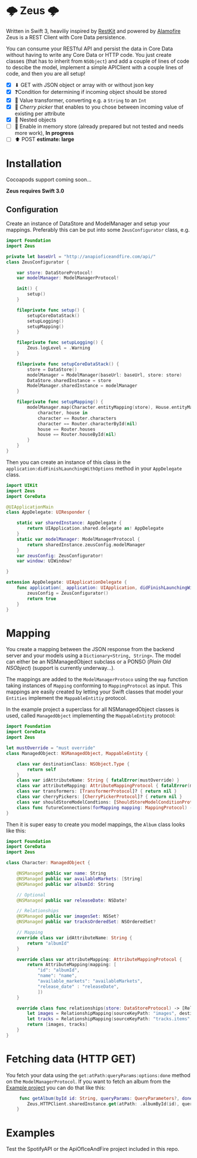 # 🌩 Zeus 🌩
Written in Swift 3, heaviliy inspired by [RestKit](https://github.com/RestKit/RestKit) and powered by [Alamofire](https://github.com/Alamofire/Alamofire) Zeus is a REST Client with Core Data persistence. 

You can consume your RESTful API and persist the data in Core Data without having to write any Core Data or HTTP code. You just create classes (that has to inherit from `NSObject`) and add a couple of lines of code to descibe the model, implement a simple APIClient with a couple lines of code, and then you are all setup!


- [x] ⬇ GET with JSON object or array with or without json key
- [x] ❓Condition for determining if incoming object should be stored
- [x] 🔮 Value transformer, converting e.g. a `String` to an `Int` 
- [x] 🍒 _Cherry picker_ that enables to you chose between incoming value of existing per attribute
- [x] 🔀 Nested objects
- [ ] 💭 Enable in memory store (already prepared but not tested and needs more work), **In progress**
- [ ] ⬆ POST **estimate: large**

# Installation
Cocoapods support coming soon... 

**Zeus requires Swift 3.0**

## Configuration
Create an instance of DataStore and ModelManager and setup your mappings. Preferably this can be put into some `ZeusConfigurator` class, e.g.
```swift
import Foundation
import Zeus

private let baseUrl = "http://anapioficeandfire.com/api/"
class ZeusConfigurator {

    var store: DataStoreProtocol!
    var modelManager: ModelManagerProtocol!

    init() {
        setup()
    }

    fileprivate func setup() {
        setupCoreDataStack()
        setupLogging()
        setupMapping()
    }

    fileprivate func setupLogging() {
        Zeus.logLevel = .Warning
    }

    fileprivate func setupCoreDataStack() {
        store = DataStore()
        modelManager = ModelManager(baseUrl: baseUrl, store: store)
        DataStore.sharedInstance = store
        ModelManager.sharedInstance = modelManager
    }

    fileprivate func setupMapping() {
        modelManager.map(Character.entityMapping(store), House.entityMapping(store)) {
            character, house in
            character == Router.characters
            character == Router.characterById(nil)
            house == Router.houses
            house == Router.houseById(nil)
        }
    }
}

```

Then you can create an instance of this class in the `application:didFinishLaunchingWithOptions` method in your `AppDelegate` class.

```swift
import UIKit
import Zeus
import CoreData

@UIApplicationMain
class AppDelegate: UIResponder {

    static var sharedInstance: AppDelegate {
        return UIApplication.shared.delegate as! AppDelegate
    }
    static var modelManager: ModelManagerProtocol {
        return sharedInstance.zeusConfig.modelManager
    }
    var zeusConfig: ZeusConfigurator!
    var window: UIWindow?

}

extension AppDelegate: UIApplicationDelegate {
    func application(_ application: UIApplication, didFinishLaunchingWithOptions launchOptions: [NSObject: Any]?) -> Bool {
        zeusConfig = ZeusConfigurator()
        return true
    }
}

```

# Mapping

You create a mapping between the JSON response from the backend server and your models using a `Dictionary<String, String>`. The model can either be an NSManagedObject subclass or a PONSO (_Plain Old NSObject_) (support is currently underway...).

The mappings are added to the `ModelManagerProtoco` using the `map` function taking instances of `Mapping` conforming to `MappingProtocol` as input. This mappings are easily created by letting your Swift classes that model your `Entities` implement the `MappableEntitiy` protocol.

In the example project a superclass for all NSManagedObject classes is used, called `ManagedObject` implementing the `MappableEntity` protocol:

```swift
import Foundation
import CoreData
import Zeus

let mustOverride = "must override"
class ManagedObject: NSManagedObject, MappableEntity {

    class var destinationClass: NSObject.Type {
        return self
    }
    class var idAttributeName: String { fatalError(mustOverride) }
    class var attributeMapping: AttributeMappingProtocol { fatalError(mustOverride) }
    class var transformers: [TransformerProtocol]? { return nil }
    class var cherryPickers: [CherryPickerProtocol]? { return nil }
    class var shouldStoreModelCondtions: [ShouldStoreModelConditionProtocol]? { return nil }
    class func futureConnections(forMapping mapping: MappingProtocol) -> [FutureConnectionProtocol]? {return nil}
}
```
Then it is super easy to create you model mappings, the `Album` class looks like this:
```swift
import Foundation
import CoreData
import Zeus

class Character: ManagedObject {

    @NSManaged public var name: String
    @NSManaged public var availableMarkets: [String]
    @NSManaged public var albumId: String

    // Optional
    @NSManaged public var releaseDate: NSDate?

    // Relationships
    @NSManaged public var imagesSet: NSSet?
    @NSManaged public var tracksOrderedSet: NSOrderedSet?

    // Mapping
    override class var idAttributeName: String {
        return "albumId"
    }

    override class var attributeMapping: AttributeMappingProtocol {
        return AttributeMapping(mapping: [
            "id": "albumId",
            "name": "name",
            "available_markets": "availableMarkets",
            "release_date" : "releaseDate",
            ])
    }

    override class func relationships(store: DataStoreProtocol) -> [RelationshipMappingProtocol]? {
        let images = RelationshipMapping(sourceKeyPath: "images", destinationKeyPath: "imagesSet", mapping: Image.entityMapping(store))
        let tracks = RelationshipMapping(sourceKeyPath: "tracks.items", destinationKeyPath: "tracksOrderedSet", mapping: Track.entityMapping(store))
        return [images, tracks]
    }
}

```

# Fetching data (HTTP GET)
You fetch your data using the `get:atPath:queryParams:options:done` method on the `ModelManagerProtocol`. If you want to fetch an album from the [Example project](#Example) you can do that like this:
```swift
     func getAlbum(byId id: String, queryParams: QueryParameters?, done: Done?) {
        Zeus,HTTPClient.sharedInstance.get(atPath: .albumById(id), queryParams: queryParams, options: nil, done: done)
    }
```

# Examples
Test the SpotifyAPI or the ApiOfIceAndFire project included in this repo.

